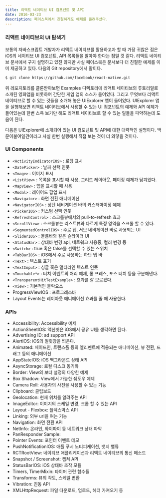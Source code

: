 ```yaml
---
title: 리액트 네이티브 UI 컴포넌트 및 API
date: 2016-03-23
description: 페이스북에서 친절하게도 예제를 올려주셨다.
---
```


### 리액트 네이티브의 UI 탐색기

보통의 자바스크립트 개발자가 리액트 네이티브를 활용하고자 할 때 가장 귀찮은 점은 iOS의 네이티브 UI 컴포넌트, API 목록들을 알아야 한다는 점일 것 같다. 리액트 네이티브 문서에서 구지 설명하고 있진 않지만 사실 페이스북은 문서보다 더 친절한 예제를 이미 제공하고 있다. 다음의 Git repository에서 말이다. 

```bash
$ git clone https://github.com/facebook/react-native.git
```

위 레포지토리를 클론받아보면 Examples 디렉토리에 리액트 네이티브의 튜토리얼로 소개된 영화앱을 비롯하여 간단한 게임 앱의 소스가 들어있다. 그리고 무엇보다 리액트 네이티브로 할 수 있는 것들을 소개해 놓은 UIExplorer 앱이 들어있다. UIExplorer 앱을 실행해보면 리액트 네이티브에서 사용할 수 있는 UI 컴포넌트의 예제와 API 예제가 들어있는데 한번 스윽 보기만 해도 리액트 네이티브로 할 수 있는 일들을 파악하는데 도움이 된다. 

다음은 UIExplorer에 소개되어 있는 UI 컴포넌트 및 API에 대한 대략적인 설명이다. 백문이불여일견이라고 사실 한번 실행해서 직접 보는 것이 더 와닿을 것이다.

### UI Components

* ```<ActivityIndicatorIOS>``` : 로딩 표시
* ```<DatePicker>``` : 날짜 선택 인풋
* ```<Image>``` : 이미지 표시
* ```<ListView>``` : 목록을 표시할 때 사용, 그리드 레이아웃, 페이징 예제가 담겨있다.
* ```<MapView>``` : 맵을 표시할 때 사용
* ```<Modal>``` : 레이어드 팝업 표시
* ```<Navigator>``` : 화면 전환 애니메이션
* ```<NavigatorIOS>``` : 상단 네비게이션 바의 커스터마이징 예제
* ```<PickerIOS>``` : 커스텀 선택 인풋
* ```<RefreshControl>``` : 스크롤뷰에서의 pull-to-refresh 효과
* ```<ScrollView>``` : 스크롤뷰는 리스트뷰와 다르게 특정 영역을 스크롤 할 수 있다.
* ```<SegmentedControlIOS>``` : 주로 탭, 서브 네비게이션 바로 사용되는 UI
* ```<SliderIOS>``` : 볼륨바와 같은 슬라이더 UI
* ```<StatusBar>``` : 상태바 변경 api, 네트워크 사용중, 컬러 변경 등
* ```<Switch>``` : true 혹은 false를 선택할 수 있는 스위치
* ```<TabBarIOS>``` : iOS에서 주로 사용하는 하단 탭 바
* ```<Text>``` : 텍스트 표기
* ```<TextInput>``` : 싱글 혹은 멀티라인 텍스트 인풋
* ```<Touchable*>``` : 터치 이벤트의 처리 예제, 롱 프레스, 포스 터치 등을 구분해낸다.
* ```<TransparentHitTestExample>``` : 효과를 잘 모르겠다.
* ```<View>``` : 기본적인 블락요소
* ProgressViewIOS : 프로그레스바
* Layout Events는 레이아웃 애니메이션 효과를 줄 때 사용한다. 

### APIs

* Accessibility: Accessibility 예제
* ActionSheetIOS: 액션쉿은 iOS에서 공유 UI를 생각하면 된다.
* Advertising ID: ad support API
* AlertIOS: iOS의 얼럿창을 띄운다.
* Animated: 페이드인, 트랜스폼 등의 엘리멘트에 적용되는 애니메이션, 뷰 전환, 드래그 등의 애니메이션
* AppStateIOS: iOS 백그라운드 상태 API
* AsyncStorage: 로컬 디스크 동기화
* Border: View의 보더 설정의 다양한 예제
* Box Shadow: View에서 가능한 쉐도우 예제
* Camera Roll: 사용자의 사진을 사용할 수 있는 기능
* Clipboard: 클립보드
* Geolocation: 현재 위치를 알려주는 API
* ImageEditor: 이미지의 스케일 변경, 크롭 할 수 있는 API
* Layout - Flexbox: 플렉스박스 API
* Linking: 외부 url을 여는 기능
* Navigation: 화면 전환 API
* NetInfo: 온라인, 와이파이 등 네트워크 상태 파악
* PanResponder Sample: 
* Pointer Events: 포인터 이벤트 데모
* PushNotificationIOS: 애플 푸시 노티피케이션, 뱃지 밸류
* RCTRootView: 네이티브 애플리케이션과 리액트 네이티브의 통신 메소드
* Snapshot / Screenshot: 캡쳐 API
* StatusBarIOS: iOS 상태바 조작 모듈
* Timers, TimerMixin: 타이머 관련 함수들
* Transforms: 뷰의 각도, 스케일 변환
* Vibration: 진동 API
* XMLHttpRequest: 파일 다운로드, 업로드, 헤더 가져오기 등 

